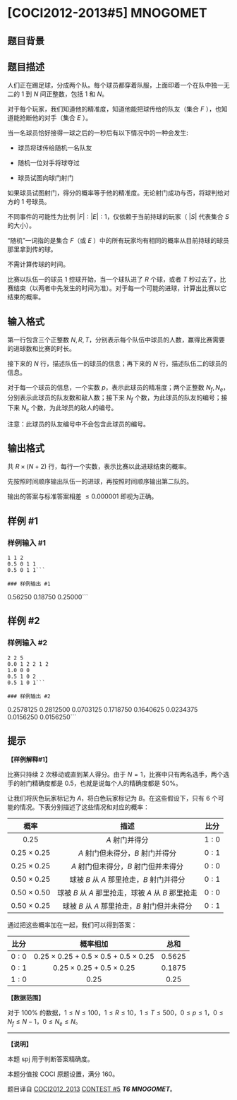 # [COCI2012-2013#5] MNOGOMET

## 题目背景



## 题目描述

人们正在踢足球，分成两个队。每个球员都穿着队服，上面印着一个在队中独一无二的 $1$ 到 $N$ 间正整数，包括 $1$ 和 $N$。

对于每个玩家，我们知道他的精准度，知道他能把球传给的队友（集合 $F$ ），也知道能抢断他的对手（集合 $E$ ）。

当一名球员恰好接得一球之后的一秒后有以下情况中的一种会发生:

- 球员将球传给随机一名队友

- 随机一位对手将球夺过

- 球员试图向球门射门

如果球员试图射门，得分的概率等于他的精准度。无论射门成功与否，将球判给对方的 $1$ 号球员。

不同事件的可能性为比例 $|F|:|E|:1$，仅依赖于当前持球的玩家（ $|S|$ 代表集合 $S$ 的大小）。

“随机”一词指的是集合 $F$（或 $E$ ）中的所有玩家均有相同的概率从目前持球的球员那里拿到传的球。

不需计算传球的时间。

比赛以队伍一的球员 $1$ 控球开始，当一个球队进了 $R$ 个球，或者 $T$ 秒过去了，比赛结束（以两者中先发生的时间为准）。对于每一个可能的进球，计算出比赛以它结束的概率。

## 输入格式

第一行包含三个正整数 $N,R,T$，分别表示每个队伍中球员的人数，赢得比赛需要的进球数和比赛的时长。

接下来的 $N$ 行，描述队伍一的球员的信息；再下来的 $N$ 行，描述队伍二的球员的信息。

对于每一个球员的信息，一个实数 $p$，表示此球员的精准度；两个正整数 $N_f,N_e$，分别表示此球员的队友数和敌人数；接下来 $N_f$ 个数，为此球员的队友的编号；接下来 $N_e$ 个数，为此球员的敌人的编号。

注意：此球员的队友编号中不会包含此球员的编号。

## 输出格式

共 $R\times (N+2)$ 行，每行一个实数，表示比赛以此进球结束的概率。

先按照时间顺序输出队伍一的进球，再按照时间顺序输出第二队的。

输出的答案与标准答案相差 $\le 0.000001$ 即视为正确。

## 样例 #1

### 样例输入 #1
```
1 1 2
0.5 0 1 1
0.5 0 1 1```

### 样例输出 #1

```
0.56250
0.18750
0.25000```

## 样例 #2

### 样例输入 #2
```
2 2 5
0.0 1 2 2 1 2
1.0 0 0
0.5 1 0 2
0.5 1 0 1```

### 样例输出 #2

```
0.2578125
0.2812500
0.0703125
0.1718750
0.1640625
0.0234375
0.0156250
0.0156250```

## 提示

**【样例解释#1】**

比赛只持续 $2$ 次移动或直到某人得分。由于 $N=1$，比赛中只有两名选手，两个选手的射门精确度都是 $0.5$，也就是说每个人的精确度都是 $50\%$。

让我们将灰色玩家标记为 $A$，将白色玩家标记为 $B$。在这些假设下，只有 $6$ 个可能的情况。下表分别描述了这些情况和对应的概率：

| 概率 | 描述 | 比分 |
| :----------: | :----------: | :----------: |
| $0.25$ | $A$ 射门并得分 | $1:0$ |
| $0.25\times 0.25$ | $A$ 射门但未得分，$B$ 射门并得分 | $0:1$ |
| $0.25\times 0.25$ | $A$ 射门但未得分，$B$ 射门但并未得分 | $0:0$ |
| $0.50\times 0.25$ | 球被 $B$ 从 $A$ 那里抢走，$B$ 射门并得分 | $0:1$ |
| $0.50\times 0.50$ | 球被 $B$ 从 $A$ 那里抢走，球被 $A$ 从 $B$ 那里抢走 | $0:0$ |
| $0.50\times 0.25$ | 球被 $B$ 从 $A$ 那里抢走，$B$ 射门但并未得分 | $0:1$ |

通过把这些概率加在一起，我们可以得到答案：

| 比分 | 概率相加 | 总和 |
| :----------: | :----------: | :----------: |
| $0:0$ | $0.25 \times 0.25 + 0.5 \times 0.5 + 0.5 \times 0.25$ | $0.5625$ |
| $0:1$ | $0.25 \times 0.25 + 0.5 \times 0.25$ | $0.1875$ |
| $1:0$ | $0.25$ | $0.25$ |



**【数据范围】**

对于 $100\%$ 的数据，$1\le N\le 100$，$1\le R\le 10$，$1\le T\le 500$，$0\le p\le 1$，$0\le N_f\le N-1$，$0\le N_e\le N$。


------------

**【说明】**

本题 spj 用于判断答案精确度。

本题分值按 COCI 原题设置，满分 $160$。

题目译自 [COCI2012_2013](https://hsin.hr/coci/archive/2012_2013/) [CONTEST #5](https://hsin.hr/coci/archive/2012_2013/contest5_tasks.pdf) _**T6 MNOGOMET**_。
